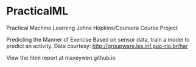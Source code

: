 PracticalML
===========

Practical Machine Learning
Johns Hopkins/Coursera
Course Project

Predicting the Manner of Exercise
Based on sensor data, train a model to predict an activity.
Data courtesy:
http://groupware.les.inf.puc-rio.br/har

View the html report at 
maxeywen.github.io
